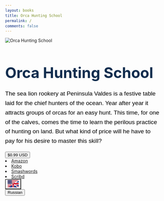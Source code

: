 ```yaml
---
layout: books
title: Orca Hunting School
permalink: /
comments: false
---
```

	
<div class="container-fluid">
	<div class="row d-flex justify-content-center text-black" style="align-items: center; height: 61vh;">
	<div class="col-xl-2 col-lg-2 col-12 col-sm-6 book-1">
			<img src="{{ site.baseurl }}/assets/images/orcacover.png" alt="Orca Hunting School" style="max-height:580px;"/>
		</div> 
		<div class="col-xl-4 col-lg-4 col-12 col-sm-6 book-2">
			<h1 class="text-left d-none d-sm-block" style="font-size: 3rem;
      font-weight: bold;
      color: #112d4e;
      margin-bottom: 1.5rem;">Orca Hunting School</h1>
			<p style="font-family: 'Kanit', sans-serif; font-size: 1.2rem;
      line-height: 1.6; color:#000000;">
The sea lion rookery at Peninsula Valdes is a festive table laid for the chief hunters of the ocean. Year after year it attracts groups of orcas for an easy hunt. This time, for one of the calves, comes the time to learn the perilous practice of hunting on land. But what kind of price will he have to pay for his desire to master this skill?
			</p>
					<div class="btn-group dropright">
  					<button class="btn btn-lg btn-success dropdown-toggle" type="button" data-toggle="dropdown" aria-haspopup="true" aria-expanded="false">$0.99 USD</button>			
  <div class="dropdown-menu text-dark">
	  <li class="dropdown-item">
	  <a href="https://www.amazon.com/dp/B01MDU6A44/" rel="nofollow" target="_blank">Amazon</a>
	  </li>
	<li class="dropdown-item">
	  <a href="https://www.kobo.com/ww/en/ebook/orca-hunting-school" rel="nofollow" target="_blank">Kobo</a>
	</li>
	<li class="dropdown-item">
	  <a href="https://www.smashwords.com/books/view/678230" rel="nofollow" target="_blank">Smashwords</a>
	</li>
	<li class="dropdown-item">
	  <a href="https://www.scribd.com/book/330029998/Orca-Hunting-School" rel="nofollow" target="_blank">Scribd</a>
	  </li>
</div>
			<button class="btn btn-lg dropdown-toggle" style="background-color: transparent;" type="button" class="" aria-labelledby="navbarDropdownMenuLink"><img src="/assets/ui/English.svg" height="24px" width="36px" alt="English"></button>
			  <div class="dropdown-menu text-dark">
				<div id="button-group-1" style="display: block;">
				<button class="btn btn-primary mt-3" onclick="togglePanel()">Russian</button>
				</div>
				<div id="button-group-2" style="display: none;">
				<button class="btn btn-primary mt-3" onclick="togglePanel()">English</button>
			      </div>
			  </div>	
	</div>
</div>
